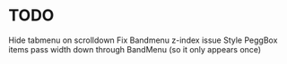 # TODO

Hide tabmenu on scrolldown
Fix Bandmenu z-index issue
Style PeggBox items
pass width down through BandMenu (so it only appears once)
